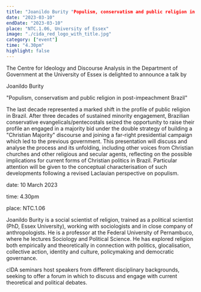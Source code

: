 ```yaml
---
title: "Joanildo Burity "Populism, conservatism and public religion in post-impeachment Brazil""
date: "2023-03-10"
endDate: "2023-03-10"
place: "NTC.1.06, University of Essex"
image: "./cida_red_logo_with_title.jpg"
category: ["event"]
time: "4.30pm"
highlight: false
---
```


The Centre for Ideology and Discourse Analysis in the Department of Government at the University of Essex is delighted to announce a talk by

Joanildo Burity

"Populism, conservatism and public religion in post-impeachment Brazil"

The last decade represented a marked shift in the profile of public religion in Brazil. After three decades of sustained minority engagement, Brazilian conservative evangelicals/pentecostals seized the opportunity to raise their profile an engaged in a majority bid under the double strategy of building a "Christian Majority" discourse and joining a far-right presidential campaign which led to the previous government. This presentation will discuss and analyse the process and its unfolding, including other voices from Christian churches and other religious and secular agents, reflecting on the possible implications for current forms of Christian politics in Brazil. Particular attention will be given to the conceptual characterisation of such developments following a revised Laclauian perspective on populism.

date: 10 March 2023

time: 4.30pm

place: NTC.1.06

Joanildo Burity is a social scientist of religion, trained as a political scientist (PhD, Essex University), working with sociologists and in close company of anthropologists. He is a professor at the Federal University of Pernambuco, where he lectures Sociology and Political Science. He has explored religion both empirically and theoretically in connection with politics, glocalisation, collective action, identity and culture, policymaking and democratic governance. 

cIDA seminars host speakers from different disciplinary backgrounds, seeking to offer a forum in which to discuss and engage with current theoretical and political debates.
